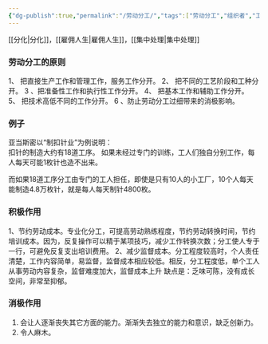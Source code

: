 ```yaml
---
{"dg-publish":true,"permalink":"/劳动分工/","tags":["劳动分工","组织者","工作"],"noteIcon":""}
---
```



[[分化\|分化]]，[[雇佣人生\|雇佣人生]]，[[集中处理\|集中处理]]

### 劳动分工的原则
1、 把直接生产工作和管理工作，服务工作分开。
2、 把不同的工艺阶段和工种分开。
3 、把准备性工作和执行性工作分开。
4、 把基本工作和辅助工作分开。
5、 把技术高低不同的工作分开。
6 、防止劳动分工过细带来的消极影响。

### 例子
亚当斯密以“制扣针业”为例说明：  
扣针的制造大约有18道工序。  如果未经过专门的训练，工人们独自分别工作，每人每天可能1枚针也造不出来。  

而如果18道工序分工由专门的工人担任，即使是只有10人的小工厂，10个人每天能制造4.8万枚针，就是每人每天制针4800枚。  

### 积极作用
1、节约劳动成本。专业化分工，可提高劳动熟练程度，节约劳动转换时间，节约培训成本。因为，反复操作可以精于某项技巧，减少工作转换次数；分工使人专于一行，可避免反复支出培训费用。
2、减少监督成本。分工程度较高时，个人责任清楚，工作内容简单，易监督，监督成本相应较低。相反，分工程度低，单个工人从事劳动内容复杂，监督难度加大，监督成本上升
缺点是：乏味可陈，没有成长空间，非常至抑郁。
### 消极作用
1. 会让人逐渐丧失其它方面的能力。渐渐失去独立的能力和意识，缺乏创新力。
2. 令人麻木。


